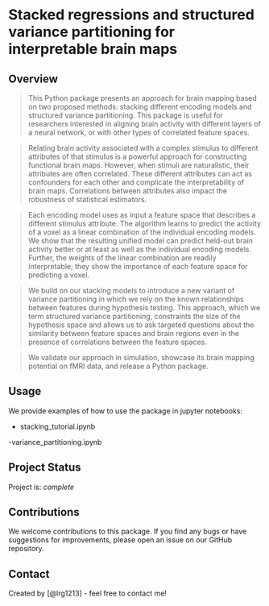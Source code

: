 # Stacked regressions and structured variance partitioning for interpretable brain maps

## Overview
> This Python package presents an approach for brain mapping based on two proposed methods: stacking different encoding models and structured variance partitioning. This package is useful for researchers interested in aligning brain activity with different layers of a neural network, or with other types of correlated feature spaces.

> Relating brain activity associated with a complex stimulus to different attributes of that stimulus is a powerful approach for constructing functional brain maps. However, when stimuli are naturalistic, their attributes are often correlated. These different attributes can act as confounders for each other and complicate the interpretability of brain maps. Correlations between attributes also impact the robustness of statistical estimators.

> Each encoding model uses as input a feature space that describes a different stimulus attribute. The algorithm learns to predict the activity of a voxel as a linear combination of the individual encoding models. We show that the resulting unified model can predict held-out brain activity better or at least as well as the individual encoding models. Further, the weights of the linear combination are readily interpretable; they show the importance of each feature space for predicting a voxel.

> We build on our stacking models to introduce a new variant of variance partitioning in which we rely on the known relationships between features during hypothesis testing. This approach, which we term structured variance partitioning, constraints the size of the hypothesis space and allows us to ask targeted questions about the similarity between feature spaces and brain regions even in the presence of correlations between the feature spaces.

> We validate our approach in simulation, showcase its brain mapping potential on fMRI data, and release a Python package.


## Usage
We provide examples of how to use the package in jupyter notebooks:

- stacking_tutorial.ipynb

-variance_partitioning.ipynb


## Project Status
Project is: _complete_ 


## Contributions
We welcome contributions to this package. If you find any bugs or have suggestions for improvements, please open an issue on our GitHub repository.


## Contact
Created by [@lrg1213] - feel free to contact me!
